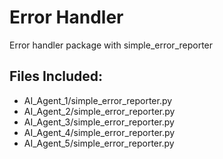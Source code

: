 # Error Handler

Error handler package with simple_error_reporter

## Files Included:
- AI_Agent_1/simple_error_reporter.py
- AI_Agent_2/simple_error_reporter.py
- AI_Agent_3/simple_error_reporter.py
- AI_Agent_4/simple_error_reporter.py
- AI_Agent_5/simple_error_reporter.py
